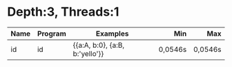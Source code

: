 # Depth:3, Threads:1
Name | Program | Examples | Min | Max
--- | --- | --- | ---: | ---:
id | id | {{a:A, b:0}, {a:B, b:'yello'}} | 0,0546s | 0,0546s
